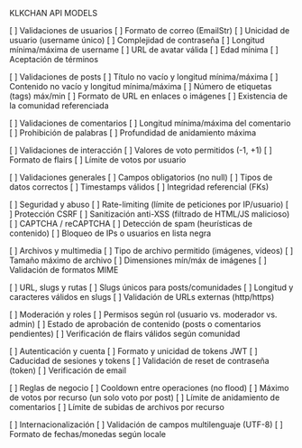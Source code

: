 KLKCHAN API MODELS

[ ] Validaciones de usuarios
    [ ] Formato de correo (EmailStr)
    [ ] Unicidad de usuario (username único)
    [ ] Complejidad de contraseña
    [ ] Longitud mínima/máxima de username
    [ ] URL de avatar válida
    [ ] Edad mínima
    [ ] Aceptación de términos

[ ] Validaciones de posts
    [ ] Título no vacío y longitud mínima/máxima
    [ ] Contenido no vacío y longitud mínima/máxima
    [ ] Número de etiquetas (tags) máx/min
    [ ] Formato de URL en enlaces o imágenes
    [ ] Existencia de la comunidad referenciada

[ ] Validaciones de comentarios
    [ ] Longitud mínima/máxima del comentario
    [ ] Prohibición de palabras
    [ ] Profundidad de anidamiento máxima

[ ] Validaciones de interacción
    [ ] Valores de voto permitidos (-1, +1)
    [ ] Formato de flairs
    [ ] Límite de votos por usuario

[ ] Validaciones generales
    [ ] Campos obligatorios (no null)
    [ ] Tipos de datos correctos
    [ ] Timestamps válidos
    [ ] Integridad referencial (FKs)

[ ] Seguridad y abuso
    [ ] Rate-limiting (límite de peticiones por IP/usuario)
    [ ] Protección CSRF
    [ ] Sanitización anti-XSS (filtrado de HTML/JS malicioso)
    [ ] CAPTCHA / reCAPTCHA
    [ ] Detección de spam (heurísticas de contenido)
    [ ] Bloqueo de IPs o usuarios en lista negra

[ ] Archivos y multimedia
    [ ] Tipo de archivo permitido (imágenes, vídeos)
    [ ] Tamaño máximo de archivo
    [ ] Dimensiones mín/máx de imágenes
    [ ] Validación de formatos MIME

[ ] URL, slugs y rutas
    [ ] Slugs únicos para posts/comunidades
    [ ] Longitud y caracteres válidos en slugs
    [ ] Validación de URLs externas (http/https)

[ ] Moderación y roles
    [ ] Permisos según rol (usuario vs. moderador vs. admin)
    [ ] Estado de aprobación de contenido (posts o comentarios pendientes)
    [ ] Verificación de flairs válidos según comunidad

[ ] Autenticación y cuenta
    [ ] Formato y unicidad de tokens JWT
    [ ] Caducidad de sesiones y tokens
    [ ] Validación de reset de contraseña (token)
    [ ] Verificación de email

[ ] Reglas de negocio
    [ ] Cooldown entre operaciones (no flood)
    [ ] Máximo de votos por recurso (un solo voto por post)
    [ ] Límite de anidamiento de comentarios
    [ ] Límite de subidas de archivos por recurso

[ ] Internacionalización
    [ ] Validación de campos multilenguaje (UTF-8)
    [ ] Formato de fechas/monedas según locale
